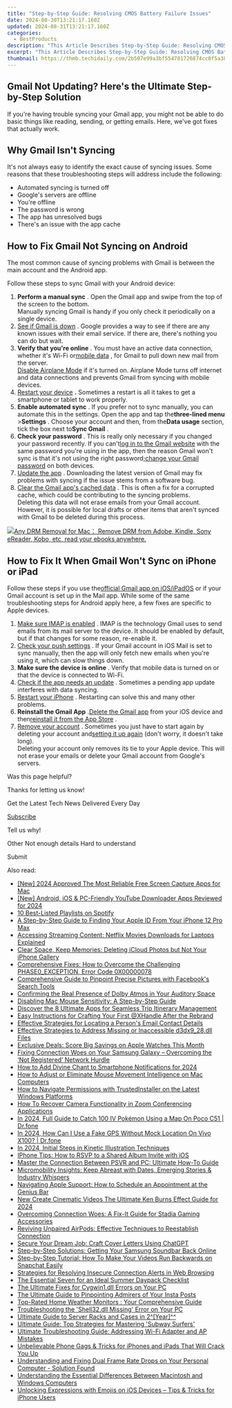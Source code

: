 ```yaml
---
title: "Step-by-Step Guide: Resolving CMOS Battery Failure Issues"
date: 2024-08-30T13:21:17.160Z
updated: 2024-08-31T13:21:17.160Z
categories:
  - BestProducts
description: "This Article Describes Step-by-Step Guide: Resolving CMOS Battery Failure Issues"
excerpt: "This Article Describes Step-by-Step Guide: Resolving CMOS Battery Failure Issues"
thumbnail: https://thmb.techidaily.com/2b507e99a3bf554781726874cc0f5a38265095eadf38b67bab2f97bb013c3218.jpg
---
```


## Gmail Not Updating? Here's the Ultimate Step-by-Step Solution
 If you're having trouble syncing your Gmail app, you might not be able to do basic things like reading, sending, or getting emails. Here, we've got fixes that actually work.

## Why Gmail Isn't Syncing

 It's not always easy to identify the exact cause of syncing issues. Some reasons that these troubleshooting steps will address include the following:

* Automated syncing is turned off
* Google's servers are offline
* You're offline
* The password is wrong
* The app has unresolved bugs
* There's an issue with the app cache

## How to Fix Gmail Not Syncing on Android

 The most common cause of syncing problems with Gmail is between the main account and the Android app.

 Follow these steps to sync Gmail with your Android device:

1. **Perform a manual sync** . Open the Gmail app and swipe from the top of the screen to the bottom.  
 Manually syncing Gmail is handy if you only check it periodically on a single device.
2. [See if Gmail is down](https://www.lifewire.com/how-to-check-the-gmail-status-for-issues-1171899) . Google provides a way to see if there are any known issues with their email service. If there are, there's nothing you can do but wait.
3. **Verify that you're online** . You must have an active data connection, whether it's Wi-Fi or[mobile data](https://www.lifewire.com/how-to-turn-on-mobile-data-4685092) , for Gmail to pull down new mail from the server.  
[Disable Airplane Mode](https://www.lifewire.com/turn-airplane-mode-on-or-off-on-android-5212172) if it's turned on. Airplane Mode turns off internet and data connections and prevents Gmail from syncing with mobile devices.
4. [Restart your device](https://www.lifewire.com/reboot-android-smartphone-or-tablet-4127180) **.** Sometimes a restart is all it takes to get a smartphone or tablet to work properly.
5. **Enable automated sync** . If you prefer not to sync manually, you can automate this in the settings. Open the app and tap the**three-lined menu** \>**Settings** . Choose your account and then, from the**Data usage** section, tick the box next to**Sync Gmail** .
6. **Check your password** . This is really only necessary if you changed your password recently. If you can't[log in to the Gmail website](https://mail.google.com/) with the same password you're using in the app, then the reason Gmail won't sync is that it's not using the right password;[change your Gmail password](https://www.lifewire.com/how-to-change-your-gmail-password-1172128) on both devices.
7. [Update the app](https://play.google.com/store/apps/details?id=com.google.android.gm) . Downloading the latest version of Gmail may fix problems with syncing if the issue stems from a software bug.
8. [Clear the Gmail app's cached data](https://www.lifewire.com/clear-cache-android-4157780) . This is often a fix for a corrupted cache, which could be contributing to the syncing problems.  
 Deleting this data will not erase emails from your Gmail account. However, it is possible for local drafts or other items that aren't synced with Gmail to be deleted during this process.

<!-- affiliate ads begin -->
<a href="https://secure.2checkout.com/order/checkout.php?PRODS=4600114&QTY=1&AFFILIATE=108875&CART=1"><img src="https://www.epubor.com/images/drm-removal-feature2.png" border="0">Any DRM Removal for Mac： Remove DRM from Adobe, Kindle, Sony eReader, Kobo, etc, read your ebooks anywhere.</a>
<!-- affiliate ads end -->
## How to Fix It When Gmail Won't Sync on iPhone or iPad

 Follow these steps if you use the[official Gmail app on iOS/iPadOS](https://apps.apple.com/app/gmail-email-by-google/id422689480) or if your Gmail account is set up in the Mail app. While some of the same troubleshooting steps for Android apply here, a few fixes are specific to Apple devices.

1. [Make sure IMAP is enabled](https://www.lifewire.com/how-to-access-gmail-in-iphone-mail-1172491) . IMAP is the technology Gmail uses to send emails from its mail server to the device. It should be enabled by default, but if that changes for some reason, re-enable it.
2. [Check your push settings](https://www.lifewire.com/how-to-set-up-push-gmail-in-iphone-mail-1172554) . If your Gmail account in iOS Mail is set to sync manually, then the app will only fetch new emails when you're using it, which can slow things down.
3. **Make sure the device is online** . Verify that mobile data is turned on or that the device is connected to Wi-Fi.
4. [Check if the app needs an update](https://www.lifewire.com/ways-to-keep-iphone-apps-to-date-2000645) . Sometimes a pending app update interferes with data syncing.
5. [Restart your iPhone](https://www.lifewire.com/how-to-restart-iphone-2000288) . Restarting can solve this and many other problems.
6. **Reinstall the Gmail App** .[Delete the Gmail app](https://www.lifewire.com/delete-apps-from-iphone-2000648) from your iOS device and then[reinstall it from the App Store](https://apps.apple.com/app/gmail-email-by-google/id422689480) .
7. [Remove your account](https://www.lifewire.com/delete-email-account-from-iphone-4136941) . Sometimes you just have to start again by deleting your account and[setting it up again](https://www.lifewire.com/how-to-access-gmail-in-iphone-mail-1172491) (don't worry, it doesn't take long).  
 Deleting your account only removes its tie to your Apple device. This will not erase your emails or delete your Gmail account from Google's servers.

Was this page helpful?

Thanks for letting us know!

 Get the Latest Tech News Delivered Every Day

[Subscribe](https://www.lifewire.com/#)

Tell us why!

 Other  Not enough details  Hard to understand

 Submit

<ins class="adsbygoogle"
     style="display:block"
     data-ad-format="autorelaxed"
     data-ad-client="ca-pub-7571918770474297"
     data-ad-slot="1223367746"></ins>



<ins class="adsbygoogle"
     style="display:block"
     data-ad-client="ca-pub-7571918770474297"
     data-ad-slot="8358498916"
     data-ad-format="auto"
     data-full-width-responsive="true"></ins>

<span class="atpl-alsoreadstyle">Also read:</span>
<div><ul>
<li><a href="https://digital-screen-recording.techidaily.com/new-2024-approved-the-most-reliable-free-screen-capture-apps-for-mac/"><u>[New] 2024 Approved  The Most Reliable Free Screen Capture Apps for Mac</u></a></li>
<li><a href="https://facebook-video-share.techidaily.com/new-android-ios-and-pc-friendly-youtube-downloader-apps-reviewed-for-2024/"><u>[New] Android, iOS & PC-Friendly YouTube Downloader Apps Reviewed for 2024</u></a></li>
<li><a href="https://remote-screen-capture.techidaily.com/10-best-listed-playlists-on-spotify/"><u>10 Best-Listed Playlists on Spotify</u></a></li>
<li><a href="https://apple-account.techidaily.com/a-step-by-step-guide-to-finding-your-apple-id-from-your-iphone-12-pro-max-by-drfone-ios/"><u>A Step-by-Step Guide to Finding Your Apple ID From Your iPhone 12 Pro Max</u></a></li>
<li><a href="https://techno-recovery.techidaily.com/accessing-streaming-content-netflix-movies-downloads-for-laptops-explained/"><u>Accessing Streaming Content: Netflix Movies Downloads for Laptops Explained</u></a></li>
<li><a href="https://techno-recovery.techidaily.com/clear-space-keep-memories-deleting-icloud-photos-but-not-your-iphone-gallery/"><u>Clear Space, Keep Memories: Deleting iCloud Photos but Not Your iPhone Gallery</u></a></li>
<li><a href="https://techno-recovery.techidaily.com/comprehensive-fixes-how-to-overcome-the-challenging-phase0exception-error-code-0x00000078/"><u>Comprehensive Fixes: How to Overcome the Challenging PHASE0_EXCEPTION, Error Code 0X00000078</u></a></li>
<li><a href="https://techno-recovery.techidaily.com/comprehensive-guide-to-pinpoint-precise-pictures-with-facebooks-search-tools/"><u>Comprehensive Guide to Pinpoint Precise Pictures with Facebook's Search Tools</u></a></li>
<li><a href="https://techno-recovery.techidaily.com/confirming-the-real-presence-of-dolby-atmos-in-your-auditory-space/"><u>Confirming the Real Presence of Dolby Atmos in Your Auditory Space</u></a></li>
<li><a href="https://techno-recovery.techidaily.com/disabling-mac-mouse-sensitivity-a-step-by-step-guide/"><u>Disabling Mac Mouse Sensitivity: A Step-by-Step Guide</u></a></li>
<li><a href="https://techno-recovery.techidaily.com/discover-the-8-ultimate-apps-for-seamless-trip-itinerary-management/"><u>Discover the 8 Ultimate Apps for Seamless Trip Itinerary Management</u></a></li>
<li><a href="https://techno-recovery.techidaily.com/easy-instructions-for-crafting-your-first-xhandle-after-the-rebrand/"><u>Easy Instructions for Crafting Your First @XHandle After the Rebrand</u></a></li>
<li><a href="https://techno-recovery.techidaily.com/effective-strategies-for-locating-a-persons-email-contact-details/"><u>Effective Strategies for Locating a Person's Email Contact Details</u></a></li>
<li><a href="https://techno-recovery.techidaily.com/effective-strategies-to-address-missing-or-inaccessible-d3dx928dll-files/"><u>Effective Strategies to Address Missing or Inaccessible d3dx9_28.dll Files</u></a></li>
<li><a href="https://techno-recovery.techidaily.com/exclusive-deals-score-big-savings-on-apple-watches-this-month/"><u>Exclusive Deals: Score Big Savings on Apple Watches This Month</u></a></li>
<li><a href="https://techno-recovery.techidaily.com/fixing-connection-woes-on-your-samsung-galaxy-overcoming-the-not-registered-network-hurdle/"><u>Fixing Connection Woes on Your Samsung Galaxy – Overcoming the ‘Not Registered’ Network Hurdle</u></a></li>
<li><a href="https://fox-cloud.techidaily.com/how-to-add-divine-chant-to-smartphone-notifications-for-2024/"><u>How to Add Divine Chant to Smartphone Notifications for 2024</u></a></li>
<li><a href="https://techno-recovery.techidaily.com/how-to-adjust-or-eliminate-mouse-movement-intelligence-on-mac-computers/"><u>How to Adjust or Eliminate Mouse Movement Intelligence on Mac Computers</u></a></li>
<li><a href="https://techno-recovery.techidaily.com/how-to-navigate-permissions-with-trustedinstaller-on-the-latest-windows-platforms/"><u>How to Navigate Permissions with TrustedInstaller on the Latest Windows Platforms</u></a></li>
<li><a href="https://techno-recovery.techidaily.com/how-to-recover-camera-functionality-in-zoom-conferencing-applications/"><u>How To Recover Camera Functionality in Zoom Conferencing Applications</u></a></li>
<li><a href="https://pokemon-go-android.techidaily.com/in-2024-full-guide-to-catch-100-iv-pokemon-using-a-map-on-poco-c51-drfone-by-drfone-virtual-android/"><u>In 2024, Full Guide to Catch 100 IV Pokémon Using a Map On Poco C51 | Dr.fone</u></a></li>
<li><a href="https://review-topics.techidaily.com/in-2024-how-can-i-use-a-fake-gps-without-mock-location-on-vivo-x100-drfone-by-drfone-virtual-android/"><u>In 2024, How Can I Use a Fake GPS Without Mock Location On Vivo X100? | Dr.fone</u></a></li>
<li><a href="https://some-techniques.techidaily.com/in-2024-initial-steps-in-kinetic-illustration-techniques/"><u>In 2024, Initial Steps in Kinetic Illustration Techniques</u></a></li>
<li><a href="https://techno-recovery.techidaily.com/iphone-tips-how-to-rsvp-to-a-shared-album-invite-with-ios/"><u>IPhone Tips: How to RSVP to a Shared Album Invite with iOS</u></a></li>
<li><a href="https://techno-recovery.techidaily.com/master-the-connection-between-psvr-and-pc-ultimate-how-to-guide/"><u>Master the Connection Between PSVR and PC: Ultimate How-To Guide</u></a></li>
<li><a href="https://techno-recovery.techidaily.com/micromobility-insights-keep-abreast-with-dates-emerging-stories-and-industry-whispers/"><u>Micromobility Insights: Keep Abreast with Dates, Emerging Stories & Industry Whispers</u></a></li>
<li><a href="https://techno-recovery.techidaily.com/navigating-apple-support-how-to-schedule-an-appointment-at-the-genius-bar/"><u>Navigating Apple Support: How to Schedule an Appointment at the Genius Bar</u></a></li>
<li><a href="https://smart-video-creator.techidaily.com/new-create-cinematic-videos-the-ultimate-ken-burns-effect-guide-for-2024/"><u>New Create Cinematic Videos The Ultimate Ken Burns Effect Guide for 2024</u></a></li>
<li><a href="https://techno-recovery.techidaily.com/overcoming-connection-woes-a-fix-it-guide-for-stadia-gaming-accessories/"><u>Overcoming Connection Woes: A Fix-It Guide for Stadia Gaming Accessories</u></a></li>
<li><a href="https://techno-recovery.techidaily.com/reviving-unpaired-airpods-effective-techniques-to-reestablish-connection/"><u>Reviving Unpaired AirPods: Effective Techniques to Reestablish Connection</u></a></li>
<li><a href="https://tech-haven.techidaily.com/secure-your-dream-job-craft-cover-letters-using-chatgpt/"><u>Secure Your Dream Job: Craft Cover Letters Using ChatGPT</u></a></li>
<li><a href="https://techno-recovery.techidaily.com/step-by-step-solutions-getting-your-samsung-soundbar-back-online/"><u>Step-by-Step Solutions: Getting Your Samsung Soundbar Back Online</u></a></li>
<li><a href="https://techno-recovery.techidaily.com/step-by-step-tutorial-how-to-make-your-videos-run-backwards-on-snapchat-easily/"><u>Step-by-Step Tutorial: How To Make Your Videos Run Backwards on Snapchat Easily</u></a></li>
<li><a href="https://techno-recovery.techidaily.com/strategies-for-resolving-insecure-connection-alerts-in-web-browsing/"><u>Strategies for Resolving Insecure Connection Alerts in Web Browsing</u></a></li>
<li><a href="https://techno-recovery.techidaily.com/the-essential-seven-for-an-ideal-summer-daypack-checklist/"><u>The Essential Seven for an Ideal Summer Daypack Checklist</u></a></li>
<li><a href="https://techno-recovery.techidaily.com/the-ultimate-fixes-for-cygwin1dll-errors-on-your-pc/"><u>The Ultimate Fixes for Cygwin1.dll Errors on Your PC</u></a></li>
<li><a href="https://techno-recovery.techidaily.com/the-ultimate-guide-to-pinpointing-admirers-of-your-insta-posts/"><u>The Ultimate Guide to Pinpointing Admirers of Your Insta Posts</u></a></li>
<li><a href="https://buynow-marvelous.techidaily.com/top-rated-home-weather-monitors-your-comprehensive-guide/"><u>Top-Rated Home Weather Monitors : Your Comprehensive Guide</u></a></li>
<li><a href="https://techno-recovery.techidaily.com/troubleshooting-the-shell32dll-missing-error-on-your-pc/"><u>Troubleshooting the 'Shell32.dll Missing' Error on Your PC</u></a></li>
<li><a href="https://techno-recovery.techidaily.com/ultimate-guide-to-server-racks-and-cases-in-2year/"><u>Ultimate Guide to Server Racks and Cases in 2^[Year]^^</u></a></li>
<li><a href="https://techno-recovery.techidaily.com/ultimate-guide-top-strategies-for-mastering-subway-surfers/"><u>Ultimate Guide: Top Strategies for Mastering 'Subway Surfers'</u></a></li>
<li><a href="https://techno-recovery.techidaily.com/ultimate-troubleshooting-guide-addressing-wi-fi-adapter-and-ap-mistakes/"><u>Ultimate Troubleshooting Guide: Addressing Wi-Fi Adapter and AP Mistakes</u></a></li>
<li><a href="https://techno-recovery.techidaily.com/unbelievable-phone-gags-and-tricks-for-iphones-and-ipads-that-will-crack-you-up/"><u>Unbelievable Phone Gags & Tricks for iPhones and iPads That Will Crack You Up</u></a></li>
<li><a href="https://program-issues.techidaily.com/1723009393183-understanding-and-fixing-dual-frame-rate-drops-on-your-personal-computer-solution-found/"><u>Understanding and Fixing Dual Frame Rate Drops on Your Personal Computer - Solution Found</u></a></li>
<li><a href="https://techno-recovery.techidaily.com/understanding-the-essential-differences-between-macintosh-and-windows-computers/"><u>Understanding the Essential Differences Between Macintosh and Windows Computers</u></a></li>
<li><a href="https://techno-recovery.techidaily.com/unlocking-expressions-with-emojis-on-ios-devices-tips-and-tricks-for-iphone-users/"><u>Unlocking Expressions with Emojis on iOS Devices – Tips & Tricks for iPhone Users</u></a></li>
</ul></div>
